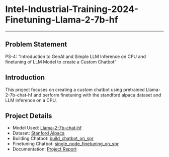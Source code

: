 # Intel-Industrial-Training-2024-Finetuning-Llama-2-7b-hf
---
## Problem Statement
PS-4: “Introduction to GenAI and Simple LLM Inference on CPU and finetuning of 
LLM Model to create a Custom Chatbot” 

## Introduction
This project focuses on creating a custom chatbot using pretrained Llama-2-7b-chat-hf and perform finetuning with the standford alpaca dataset and LLM inference on a CPU. 

## Project Details
- Model Used: [Llama-2-7b-chat-hf](https://huggingface.co/meta-llama/Llama-2-7b-chat-hf)
- Dataset: [Stanford Alpaca](https://huggingface.co/datasets/tatsu-lab/alpaca)
- Building Chatbot: [build_chatbot_on_spr](../Notebooks/build_chatbot_on_spr.ipynb)
- Finetuning Chatbot: [single_node_finetuning_on_spr](../Notebooks/single_node_finetuning_on_spr.ipynb) 
- Documentation: [Project Report](../Intel_Report_2024.pdf)

